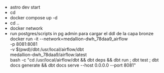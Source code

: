 - astro dev start
- cd
- docker compose up -d
- cd ..
- docker network
- run postgres/scripts in pg admin para cargar el ddl de la capa bronze
docker run -it --network=medallion-dwh_78daa9_airflow \
  -p 8081:8081 \
  -v $(pwd)/dbt:/usr/local/airflow/dbt \
  medallion-dwh_78daa9/airflow:latest \
  bash -c "cd /usr/local/airflow/dbt && dbt deps && dbt run ; dbt test ; dbt docs generate && dbt docs serve --host 0.0.0.0 --port 8081"
